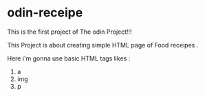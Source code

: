# odin-receipe

This is the first project of The odin Project!!!

This Project is about creating simple HTML page of Food receipes .

Here i'm gonna use basic HTML tags likes :
1. a
2. img
3. p
